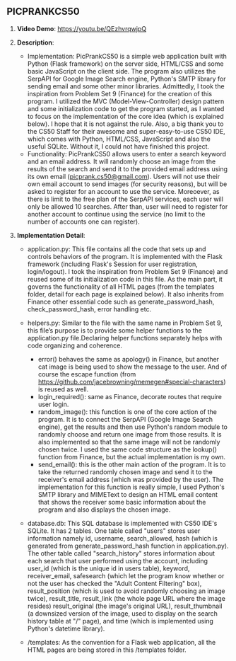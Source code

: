 ## PICPRANKCS50
1. **Video Demo**: <https://youtu.be/QEzhvrqwjpQ>

2. **Description**:
    - Implementation: PicPrankCS50 is a simple web application built with Python (Flask framework) on the server side, HTML/CSS and some basic JavaScript on the client side. The program also utilizes the SerpAPI for Google Image Search engine, Python's SMTP library for sending email and some other minor libraries. Admittedly, I took the inspiration from Problem Set 9 (Finance) for the creation of this program. I utilized the MVC (Model-View-Controller) design pattern and some initialization code to get the program started, as I wanted to focus on the implementation of the core idea (which is explained below). I hope that it is not against the rule. Also, a big thank you to the CS50 Staff for their awesome and super-easy-to-use CS50 IDE, which comes with Python, HTML/CSS, JavaScript and also the useful SQLite. Without it, I could not have finished this project.
    - Functionality: PicPrankCS50 allows users to enter a search keyword and an email address. It will randomly choose an image from the results of the search and send it to the provided email address using its own email (picprank.cs50@gmail.com). Users will not use their own email account to send images (for security reasons), but will be asked to register for an account to use the service. Moreoever, as there is limit to the free plan of the SerpAPI services, each user will only be allowed 10 searches. After than, user will need to register for another account to continue using the service (no limit to the number of accounts one can register).

3. **Implementation Detail**:
    - application.py: This file contains all the code that sets up and controls behaviors of the program. It is implemented with the Flask framework (including Flask's Session for user registration, login/logout). I took the inspiration from Problem Set 9 (Finance) and reused some of its initialization code in this file. As the main part, it governs the functionality of all HTML pages (from the templates folder, detail for each page is explained below). It also inherits from Finance other essential code such as generate_password_hash, check_password_hash, error handling etc.

    - helpers.py: Similar to the file with the same name in Problem Set 9, this file’s purpose is to provide some helper functions to the application.py file.Declaring helper functions separately helps with code organizing and coherence.
        - error() behaves the same as apology() in Finance, but another cat image is being used to show the message to the user. And of course the escape function (from <https://github.com/jacebrowning/memegen#special-characters>) is reused as well.
        - login_required(): same as Finance, decorate routes that require user login.
        - random_image(): this function is one of the core action of the program. It is to connect the SerpAPI (Google Image Search engine), get the results and then use Python's random module to randomly choose and return one image from those results. It is also implemented so that the same image will not be randomly chosen twice. I used the same code structure as the lookup() function from Finance, but the actual implementation is my own.
        - send_email(): this is the other main action of the program. It is to take the returned randomly chosen image and send it to the receiver's email address (which was provided by the user). The implementation for this function is really simple, I used Python's SMTP library and MIMEText to design an HTML email content that shows the receiver some basic information about the program and also displays the chosen image.

    - database.db: This SQL database is implemented with CS50 IDE's SQLite. It has 2 tables. One table called "users" stores user information namely id, username, search_allowed, hash (which is generated from generate_password_hash function in application.py). The other table called "search_history" stores information about each search that user performed using the account, including user_id (which is the unique id in users table), keyword, receiver_email, safesearch (which let the program know whether or not the user has checked the "Adult Content Filtering" box), result_position (which is used to avoid randomly choosing an image twice), result_title, result_link (the whole page URL where the image resides) result_original (the image's original URL), result_thumbnail (a downsized version of the image, used to display on the search history table at "/" page), and time (which is implemented using Python's datetime library).

    - /templates: As the convention for a Flask web application, all the HTML pages are being stored in this /templates folder.